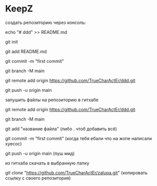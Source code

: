 # KeepZ
создать репозиторию через консоль:

echo "# ddd" >> README.md

git init

git add README.md

git commit -m "first commit"

git branch -M main

git remote add origin https://github.com/TrueCharActEr/ddd.git

git push -u origin main


запушить файлы на репозиторию в гитхабе

git remote add origin https://github.com/TrueCharActEr/ddd.git

git branch -M main

git add "название файла" (либо . чтоб добавить всё)

git commit -m "first commit" (когда тебя ебали что на жопе написали хуесос)

git push -u origin main (пуш мид)


из гитхаба скачать в выбранную папку

git clone "https://github.com/TrueCharActEr/zalupa.git" (копировать ссылку с своего репозитория)